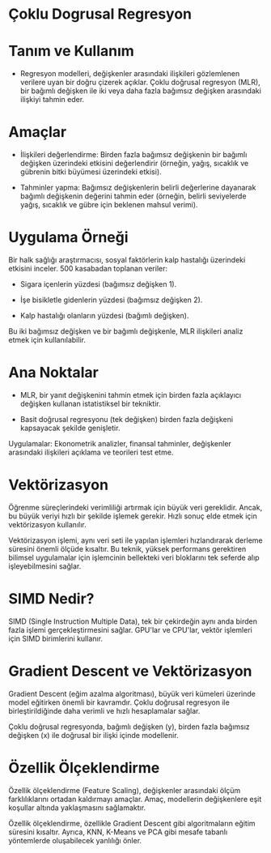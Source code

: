 # Çoklu Dogrusal Regresyon

# Tanım ve Kullanım

- Regresyon modelleri, değişkenler arasındaki ilişkileri gözlemlenen verilere uyan bir doğru çizerek açıklar. Çoklu doğrusal regresyon (MLR), bir bağımlı değişken ile iki veya daha fazla bağımsız değişken arasındaki ilişkiyi tahmin eder.

# Amaçlar

- İlişkileri değerlendirme: Birden fazla bağımsız değişkenin bir bağımlı değişken üzerindeki etkisini değerlendirir (örneğin, yağış, sıcaklık ve gübrenin bitki büyümesi üzerindeki etkisi).

- Tahminler yapma: Bağımsız değişkenlerin belirli değerlerine dayanarak bağımlı değişkenin değerini tahmin eder (örneğin, belirli seviyelerde yağış, sıcaklık ve gübre için beklenen mahsul verimi).

# Uygulama Örneği

Bir halk sağlığı araştırmacısı, sosyal faktörlerin kalp hastalığı üzerindeki etkisini inceler. 500 kasabadan toplanan veriler:

- Sigara içenlerin yüzdesi (bağımsız değişken 1).

- İşe bisikletle gidenlerin yüzdesi (bağımsız değişken 2).

- Kalp hastalığı olanların yüzdesi (bağımlı değişken).

Bu iki bağımsız değişken ve bir bağımlı değişkenle, MLR ilişkileri analiz etmek için kullanılabilir.

# Ana Noktalar

- MLR, bir yanıt değişkenini tahmin etmek için birden fazla açıklayıcı değişken kullanan istatistiksel bir tekniktir.

- Basit doğrusal regresyonu (tek değişken) birden fazla değişkeni kapsayacak şekilde genişletir.

Uygulamalar: Ekonometrik analizler, finansal tahminler, değişkenler arasındaki ilişkileri açıklama ve teorileri test etme.

# Vektörizasyon

Öğrenme süreçlerindeki verimliliği artırmak için büyük veri gereklidir. Ancak, bu büyük veriyi hızlı bir şekilde işlemek gerekir. Hızlı sonuç elde etmek için vektörizasyon kullanılır.

Vektörizasyon işlemi, aynı veri seti ile yapılan işlemleri hızlandırarak derleme süresini önemli ölçüde kısaltır. Bu teknik, yüksek performans gerektiren bilimsel uygulamalar için işlemcinin bellekteki veri bloklarını tek seferde alıp işleyebilmesini sağlar.

# SIMD Nedir?

SIMD (Single Instruction Multiple Data), tek bir çekirdeğin aynı anda birden fazla işlemi gerçekleştirmesini sağlar. GPU'lar ve CPU'lar, vektör işlemleri için SIMD birimlerini kullanır.

# Gradient Descent ve Vektörizasyon

Gradient Descent (eğim azalma algoritması), büyük veri kümeleri üzerinde model eğitirken önemli bir kavramdır. Çoklu doğrusal regresyon ile birleştirildiğinde daha verimli ve hızlı hesaplamalar sağlar.

Çoklu doğrusal regresyonda, bağımlı değişken (y), birden fazla bağımsız değişken (x) ile doğrusal bir ilişki içinde modellenir.

# Özellik Ölçeklendirme

Özellik ölçeklendirme (Feature Scaling), değişkenler arasındaki ölçüm farklılıklarını ortadan kaldırmayı amaçlar. Amaç, modellerin değişkenlere eşit koşullar altında yaklaşmasını sağlamaktır.

Özellik ölçeklendirme, özellikle Gradient Descent gibi algoritmaların eğitim süresini kısaltır. Ayrıca, KNN, K-Means ve PCA gibi mesafe tabanlı yöntemlerde oluşabilecek yanlılığı önler.


